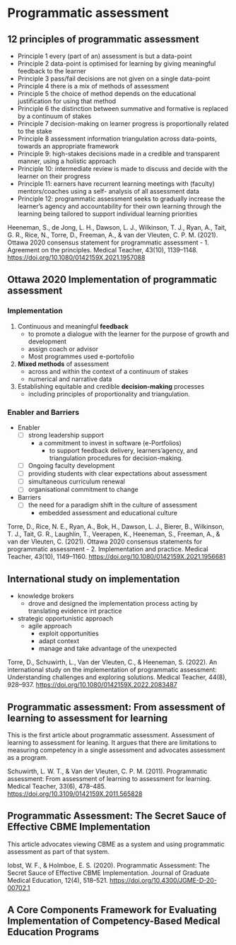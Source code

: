 # Programmatic  assessment

## 12 principles of programmatic assessment

- Principle 1 every (part of an) assessment is but a data-point
- Principle 2 data-point is optimised for learning by giving meaningful feedback to the learner
- Principle 3 pass/fail decisions are not given on a single data-point
- Principle 4 there is a mix of methods of assessment
- Principle 5 the choice of method depends on the educational justification for using that method
- Principle 6 the distinction between summative and formative is replaced by a continuum of stakes
- Principle 7 decision-making on learner progress is proportionally related to the stake
- Principle 8 assessment information triangulation across data-points, towards an appropriate framework
- Principle 9: high-stakes decisions made in a credible and transparent manner, using a holistic approach
- Principle 10: intermediate review is made to discuss and decide with the learner on their progress
- Principle 11: earners have recurrent learning meetings with (faculty) mentors/coaches using a self- analysis of all assessment data
- Principle 12: programmatic assessment seeks to gradually increase the learner’s agency and accountability for their own learning through the learning being tailored to support individual learning priorities

Heeneman, S., de Jong, L. H., Dawson, L. J., Wilkinson, T. J., Ryan, A., Tait, G. R., Rice, N., Torre, D., Freeman, A., & van der Vleuten, C. P. M. (2021). Ottawa 2020 consensus statement for programmatic assessment - 1. Agreement on the principles. Medical Teacher, 43(10), 1139–1148. https://doi.org/10.1080/0142159X.2021.1957088

## Ottawa 2020 Implementation of programmatic assessment

### Implementation

1. Continuous and meaningful **feedback**
    - to promote a dialogue with the learner for the purpose of growth and development
    - assign coach or advisor
    - Most programmes used e-portofolio 
2. **Mixed methods** of assessment
    - across and within the context of a continuum of stakes
    - numerical and narrative data
3. Establishing equitable and credible **decision-making** processes
    - including principles of proportionality and triangulation.


### Enabler and Barriers

- Enabler
    - [ ] strong leadership support
        - a commitment to invest in software
(e-Portfolios) 
            - to support feedback delivery, learners’agency, and triangulation procedures for decision-making.
    - [ ] Ongoing faculty development
    - [ ] providing students with clear expectations about assessment
    - [ ] simultaneous curriculum renewal
    - [ ] organisational commitment to change
- Barriers
    - [ ] the need for a paradigm shift in the culture of assessment
        - embedded assessment and educational culture


Torre, D., Rice, N. E., Ryan, A., Bok, H., Dawson, L. J., Bierer, B., Wilkinson, T. J., Tait, G. R., Laughlin, T., Veerapen, K., Heeneman, S., Freeman, A., & van der Vleuten, C. (2021). Ottawa 2020 consensus statements for programmatic assessment - 2. Implementation and practice. Medical Teacher, 43(10), 1149–1160. https://doi.org/10.1080/0142159X.2021.1956681

## International study on implementation


- knowledge brokers
    - drove and designed the implementation process acting by translating evidence int practice
- strategic opportunistic approach
    - agile approach
      - exploit opportunities
      - adapt context
      - manage and take advantage of the unexpected

Torre, D., Schuwirth, L., Van der Vleuten, C., & Heeneman, S. (2022). An international study on the implementation of programmatic assessment: Understanding challenges and exploring solutions. Medical Teacher, 44(8), 928–937. https://doi.org/10.1080/0142159X.2022.2083487

## Programmatic  assessment:  From  assessment of  learning  to  assessment  for  learning

This is the first article about programmatic assessment. Assessment of learning to assessment for leaning. It argues that there are limitations to measuring competency in a single assessment and advocates assessment as a program.

Schuwirth, L. W. T., & Van der Vleuten, C. P. M. (2011). Programmatic assessment: From assessment of learning to assessment for learning. Medical Teacher, 33(6), 478–485. https://doi.org/10.3109/0142159X.2011.565828

## Programmatic Assessment: The Secret Sauce of Effective CBME Implementation

This article advocates viewing CBME as a system and using programmatic assessment as part of that system.

Iobst, W. F., & Holmboe, E. S. (2020). Programmatic Assessment: The Secret Sauce of Effective CBME Implementation. Journal of Graduate Medical Education, 12(4), 518–521. https://doi.org/10.4300/JGME-D-20-00702.1

## A Core Components Framework for Evaluating  Implementation of Competency-Based Medical  Education Programs
